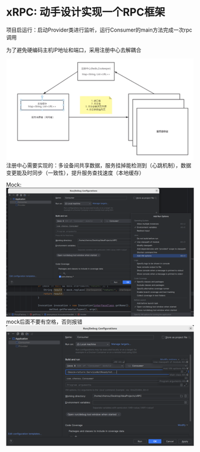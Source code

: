 # xRPC: 动手设计实现一个RPC框架

项目启运行：启动Provider类进行监听，运行Consumer的main方法完成一次rpc调用

为了避免硬编码主机IP地址和端口，采用注册中心去解耦合

![img.png](img.png)
注册中心需要实现的：多设备间共享数据，服务挂掉能检测到（心跳机制），数据变更能及时同步（一致性），提升服务查找速度（本地缓存）

Mock:
![img_1.png](img_1.png)
mock后面不要有空格，否则报错
![img_2.png](img_2.png)
